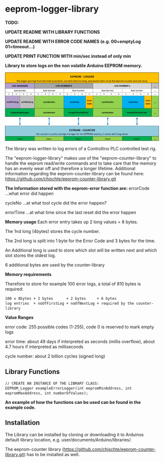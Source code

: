 # eeprom-logger-library 

**TODO:**

**UPDATE README WITH LIBRARY FUNCTIONS**

**UPDATE README WITH ERROR CODE NAMES (e.g. 00=emptyLog 01=timeout...)**

**UPDATE PRINT FUNCTION WITH min/sec instead of only min**



**Library to store logs on the non volatile Arduino EEPROM memory.**

![alt text](documents/GraphicalOverview.jpg)

The library was written to log errors of a Controllino PLC controlled test rig.

The "eeprom-logger-library" makes use of the "eeprom-counter-library" to handle the eeprom read/write commands and to take care that the memory has an evenly wear off and therefore a longer lifetime.
Additional information regarding the eeprom-counter-library can be found here:
https://github.com/chischte/eeprom-counter-library.git

**The Information stored with the eeprom-error function are:** 
errorCode  ...what error did happen
 
cycleNo    ...at what tool cycle did the error happen? 

errorTime  ...at what time since the last reset did the error happen 
 
**Memory usage** 
Each error entry takes up 2 long values = 8 bytes. 
 
The 1nd long (4bytes) stores the cycle number. 

The 2nd long is split into 1 byte for the Error Code and 3 bytes for the time.

An Additional long is used to store which slot will be written next and which slot stores the oldest log. 

6 additional bytes are used by the counter-library

**Memory requirements**

Therefore to store for example 100 error logs, a total of 810 bytes is required: 

	100 x 8bytes + 2 bytes      + 2 bytes     + 6 bytes 
	log entries  + noOfFirstLog + noOfNextLog + required by the counter-library
	
**Value Ranges** 

error code:   255 possible codes (1-255), code 0 is reserved to mark empty logs

error time:   about 49 days if interpreted as seconds (millis overflow), about 4.7 hours if interpreted as milliseconds 

cycle number: about 2 billion cycles (signed long) 
 

Library Functions
-----------------

	// CREATE AN INSTANCE OF THE LIBRARY CLASS:
	EEPROM_Logger exampleErrorLogger(int eepromMinAddress, int eepromMaxAddress, int numberOfValues); 

 **An example of how the functions can be used can be found in the example code.**	
  

Installation
------------
The Library can be installed by cloning or downloading it to Arduinos default library location, e.g. user/documents/Arduino/libraries/.

The eeprom-counter library (https://github.com/chischte/eeprom-counter-library.git) has to be installed as well.
